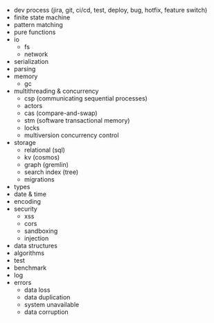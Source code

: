 * dev process (jira, git, ci/cd, test, deploy, bug, hotfix, feature switch)
* finite state machine
* pattern matching
* pure functions
* io
  * fs
  * network
* serialization
* parsing
* memory
  * gc
* multithreading & concurrency
  * csp (communicating sequential processes)
  * actors
  * cas (compare-and-swap)
  * stm (software transactional memory)
  * locks
  * multiversion concurrency control
* storage
  * relational (sql)
  * kv (cosmos)
  * graph (gremlin)
  * search index (tree)
  * migrations
* types
* date & time
* encoding
* security
  * xss
  * cors
  * sandboxing
  * injection
* data structures
* algorithms
* test
* benchmark
* log
* errors
  * data loss
  * data duplication
  * system unavailable
  * data corruption

